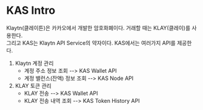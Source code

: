 KAS Intro
=============
Klaytn(클레이튼)은 카카오에서 개발한 암호화폐이다. 거래할 때는 KLAY(클레이)를 사용한다. <br>
그리고 KAS는 Klaytn API Service의 약자이다. KAS에서는 여러가지 API를 제공한다. <br>
1. Klaytn 계정 관리
    * 계정 주소 정보 조회 --> KAS Wallet API
    * 계정 밸런스(잔액) 정보 조회 --> KAS Node API
2. KLAY 토큰 관리
    * KLAY 전송 --> KAS Wallet API
    * KLAY 전송 내역 조회 --> KAS Token History API 


